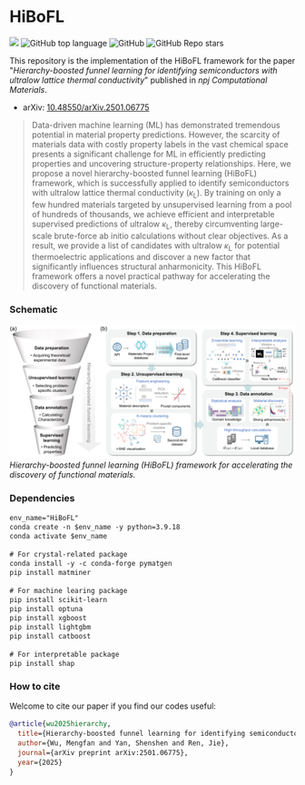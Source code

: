 # HiBoFL
<a href="https://github.com/mf-wu/HiBoFL" target="_blank"><img src="https://img.shields.io/badge/Machine%20Learning-Lattice%20Thermal%20Conductivity-red.svg"></a>
![GitHub top language](https://img.shields.io/github/languages/top/mf-wu/HiBoFL)
![GitHub](https://img.shields.io/github/license/mf-wu/HiBoFL?style=flat-square)
![GitHub Repo stars](https://img.shields.io/github/stars/mf-wu/HiBoFL?style=social&cacheSeconds=60) 

This repository is the implementation of the HiBoFL framework for the paper "*Hierarchy-boosted funnel learning for identifying semiconductors with ultralow lattice thermal conductivity*" published in *npj Computational Materials*.  
- arXiv: [10.48550/arXiv.2501.06775](https://arxiv.org/abs/2501.06775)
>Data-driven machine learning (ML) has demonstrated tremendous potential in material property predictions. However, the scarcity of materials data with costly property labels in the vast chemical space presents a significant challenge for ML in efficiently predicting properties and uncovering structure-property relationships. Here, we propose a novel hierarchy-boosted funnel learning (HiBoFL) framework, which is successfully applied to identify semiconductors with ultralow lattice thermal conductivity ($\kappa_\mathrm{L}$). By training on only a few hundred materials targeted by unsupervised learning from a pool of hundreds of thousands, we achieve efficient and interpretable supervised predictions of ultralow $\kappa_\mathrm{L}$, thereby circumventing large-scale brute-force ab initio calculations without clear objectives. As a result, we provide a list of candidates with ultralow $\kappa_\mathrm{L}$ for potential thermoelectric applications and discover a new factor that significantly influences structural anharmonicity. This HiBoFL framework offers a novel practical pathway for accelerating the discovery of functional materials.

### Schematic
![image](https://github.com/mf-wu/HiBoFL/blob/main/figure/Fig1.png)
*Hierarchy-boosted funnel learning (HiBoFL) framework for accelerating the discovery of functional materials.*

### Dependencies
```
env_name="HiBoFL"
conda create -n $env_name -y python=3.9.18
conda activate $env_name

# For crystal-related package
conda install -y -c conda-forge pymatgen
pip install matminer

# For machine learing package
pip install scikit-learn
pip install optuna
pip install xgboost
pip install lightgbm
pip install catboost

# For interpretable package
pip install shap
```

### How to cite
Welcome to cite our paper if you find our codes useful:
```bibtex
@article{wu2025hierarchy,
  title={Hierarchy-boosted funnel learning for identifying semiconductors with ultralow lattice thermal conductivity},
  author={Wu, Mengfan and Yan, Shenshen and Ren, Jie},
  journal={arXiv preprint arXiv:2501.06775},
  year={2025}
}
```
